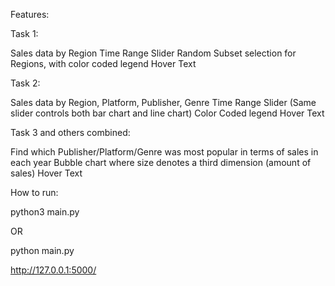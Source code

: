 Features:

Task 1:

Sales data by Region
Time Range Slider
Random Subset selection for Regions, with color coded legend
Hover Text

Task 2:

Sales data by Region, Platform, Publisher, Genre
Time Range Slider (Same slider controls both bar chart and line chart)
Color Coded legend
Hover Text

Task 3 and others combined:

Find which Publisher/Platform/Genre was most popular in terms of sales in each year 
Bubble chart where size denotes a third dimension (amount of sales)
Hover Text


How to run:

python3 main.py

OR 

python main.py


http://127.0.0.1:5000/

